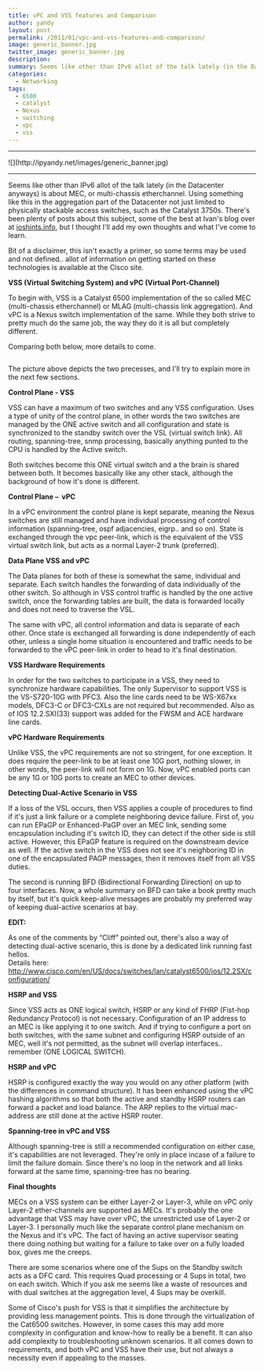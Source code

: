```yaml
---
title: vPC and VSS features and Comparison
author: yandy
layout: post
permalink: /2011/01/vpc-and-vss-features-and-comparison/
image: generic_banner.jpg
twitter_image: generic_banner.jpg
description: 
summary: Seems like other than IPv6 allot of the talk lately (in the Datacenter anyways) is about MEC, or multi-chassis etherchannel. Using something like this in the aggregation part of the Datacenter not just limited to physically stackable access switches, such as the Catalyst 3750s.
categories:
  - Networking
tags:
  - 6500
  - catalyst
  - Nexus
  - switching
  - vpc
  - vss
---
```

<hr>
![](http://ipyandy.net/images/generic_banner.jpg)
<hr>

Seems like other than IPv6 allot of the talk lately (in the Datacenter anyways) is about MEC, or multi-chassis etherchannel. Using something like this in the aggregation part of the Datacenter not just limited to physically stackable access switches, such as the Catalyst 3750s. There's been plenty of posts about this subject, some of the best at Ivan's blog over at <a href="http://blog.ioshints.inf" target="_blank">ioshints.info</a>, but I thought I'll add my own thoughts and what I've come to learn.

Bit of a disclaimer, this isn't exactly a primer, so some terms may be used and not defined.. allot of information on getting started on these technologies is available at the Cisco site.

**VSS (Virtual Switching System) and vPC (Virtual Port-Channel)**

To begin with, VSS is a Catalyst 6500 implementation of the so called MEC (multi-chassis etherchannel) or MLAG (multi-chassis link aggregation). And vPC is a Nexus switch implementation of the same. While they both strive to pretty much do the same job, the way they do it is all but completely different.

Comparing both below, more details to come. 

[<img id="img1" title="img1" src="http://ipyandy.net/assets/images/vPC_VSS.png" alt="" width="" height="" />][img1]

<!--more-->

The picture above depicts the two precesses, and I'll try to explain more in the next few sections.

**Control Plane - VSS**

VSS can have a maximum of two switches and any VSS configuration. Uses a type of unity of the control plane, in other words the two switches are managed by the ONE active switch and all configuration and state is synchronized to the standby switch over the VSL (virtual switch link). All routing, spanning-tree, snmp processing, basically anything punted to the CPU is handled by the Active switch.

Both switches become this ONE virtual switch and a the brain is shared between both. It becomes basically like any other stack, although the background of how it's done is different.

**Control Plane &#8211;  vPC**

In a vPC environment the control plane is kept separate, meaning the Nexus switches are still managed and have individual processing of control information (spanning-tree, ospf adjacencies, eigrp.. and so on). State is exchanged through the vpc peer-link, which is the equivalent of the VSS virtual switch link, but acts as a normal Layer-2 trunk (preferred).

**Data Plane VSS and vPC**

The Data planes for both of these is somewhat the same, individual and separate. Each switch handles the forwarding of data individually of the other switch. So although in VSS control traffic is handled by the one active switch, once the forwarding tables are built, the data is forwarded locally and does not need to traverse the VSL.

The same with vPC, all control information and data is separate of each other. Once state is exchanged all forwarding is done independently of each other, unless a single home situation is encountered and traffic needs to be forwarded to the vPC peer-link in order to head to it's final destination.

**VSS Hardware Requirements**

In order for the two switches to participate in a VSS, they need to synchronize hardware capabilities. The only Supervisor to support VSS is the VS-S720-10G with PFC3. Also the line cards need to be WS-X67xx models, DFC3-C or DFC3-CXLs are not required but recommended. Also as of IOS 12.2.SXI(33) support was added for the FWSM and ACE hardware line cards.

**vPC Hardware Requirements**

Unlike VSS, the vPC requirements are not so stringent, for one exception. It does require the peer-link to be at least one 10G port, nothing slower, in other words, the peer-link will not form on 1G. Now, vPC enabled ports can be any 1G or 10G ports to create an MEC to other devices.

**Detecting Dual-Active Scenario in VSS**

If a loss of the VSL occurs, then VSS applies a couple of procedures to find if it's just a link failure or a complete neighboring device failure. First of, you can run EPaGP or Enhanced-PaGP over an MEC link, sending some encapsulation including it's switch ID, they can detect if the other side is still active. However, this EPaGP feature is required on the downstream device as well. If the active switch in the VSS does not see it's neighboring ID in one of the encapsulated PAGP messages, then it removes itself from all VSS duties.

The second is running BFD (Bidirectional Forwarding Direction) on up to four interfaces. Now, a whole summary on BFD can take a book pretty much by itself, but it's quick keep-alive messages are probably my preferred way of keeping dual-active scenarios at bay.

**EDIT:**

As one of the comments by &#8220;Cliff&#8221; pointed out, there's also a way of detecting dual-active scenario, this is done by a dedicated link running fast hellos.  
Details here: <a rel="nofollow" href="http://www.cisco.com/en/US/docs/switches/lan/catalyst6500/ios/12.2SX/configuration/guide/vss.html#wp1115311">http://www.cisco.com/en/US/docs/switches/lan/catalyst6500/ios/12.2SX/configuration/</a>

**HSRP and VSS**

Since VSS acts as ONE logical switch, HSRP or any kind of FHRP (Fist-hop Redundancy Protocol) is not necessary. Configuration of an IP address to an MEC is like applying it to one switch. And if trying to configure a port on both switches, with the same subnet and configuring HSRP outside of an MEC, well it's not permitted, as the subnet will overlap interfaces.. remember (ONE LOGICAL SWITCH).

**HSRP and vPC**

HSRP is configured exactly the way you would on any other platform (with the differences in command structure). It has been enhanced using the vPC hashing algorithms so that both the active and standby HSRP routers can forward a packet and load balance. The ARP replies to the virtual mac-address are still done at the active HSRP router.

**Spanning-tree in vPC and VSS**

Although spanning-tree is still a recommended configuration on either case, it's capabilities are not leveraged. They're only in place incase of a failure to limit the failure domain. Since there's no loop in the network and all links forward at the same time, spanning-tree has no bearing.

**Final thoughts**

MECs on a VSS system can be either Layer-2 or Layer-3, while on vPC only Layer-2 ether-channels are supported as MECs. It's probably the one advantage that VSS may have over vPC, the unrestricted use of Layer-2 or Layer-3. I personally much like the separate control plane mechanism on the Nexus and it's vPC. The fact of having an active supervisor seating there doing nothing but waiting for a failure to take over on a fully loaded box, gives me the creeps.

There are some scenarios where one of the Sups on the Standby switch acts as a DFC card. This requires Quad processing or 4 Sups in total, two on each switch. Which if you ask me seems like a waste of resources and with dual switches at the aggregation level, 4 Sups may be overkill.

Some of Cisco's push for VSS is that it simplifies the architecture by providing less management points. This is done through the virtualization of the Cat6500 switches. However, in some cases this may add more complexity in configuration and know-how to really be a benefit. It can also add complexity to troubleshooting unknown scenarios. It all comes down to requirements, and both vPC and VSS have their use, but not always a necessity even if appealing to the masses.

[img1]: http://ipyandy.net/assets/images/vPC_VSS.png